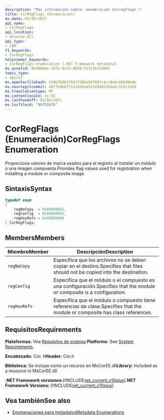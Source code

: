 ```yaml
---
description: 'Más información sobre: enumeración Corregflags ('
title: CorRegFlags (Enumeración)
ms.date: 03/30/2017
api_name:
- CorRegFlags
api_location:
- mscoree.dll
api_type:
- COM
f1_keywords:
- CorRegFlags
helpviewer_keywords:
- CorRegFlags enumeration [.NET Framework metadata]
ms.assetid: 8d3080ee-39fe-4c57-8950-51323632d045
topic_type:
- apiref
ms.openlocfilehash: 534b7b4b170d1f586e967807c4cc8a9c82648e8b
ms.sourcegitcommit: ddf7edb67715a5b9a45e3dd44536dabc153c1de0
ms.translationtype: MT
ms.contentlocale: es-ES
ms.lasthandoff: 02/06/2021
ms.locfileid: "99753670"
---
```

# <a name="corregflags-enumeration"></a><span data-ttu-id="29102-103">CorRegFlags (Enumeración)</span><span class="sxs-lookup"><span data-stu-id="29102-103">CorRegFlags Enumeration</span></span>

<span data-ttu-id="29102-104">Proporciona valores de marca usados para el registro al instalar un módulo o una imagen compuesta.</span><span class="sxs-lookup"><span data-stu-id="29102-104">Provides flag values used for registration when installing a module or composite image.</span></span>  
  
## <a name="syntax"></a><span data-ttu-id="29102-105">Sintaxis</span><span class="sxs-lookup"><span data-stu-id="29102-105">Syntax</span></span>  
  
```cpp  
typedef enum
{  
    regNoCopy  = 0x00000001,  
    regConfig  = 0x00000002,  
    regHasRefs = 0x00000004  
} CorRegFlags;  
```  
  
## <a name="members"></a><span data-ttu-id="29102-106">Members</span><span class="sxs-lookup"><span data-stu-id="29102-106">Members</span></span>  
  
|<span data-ttu-id="29102-107">Miembro</span><span class="sxs-lookup"><span data-stu-id="29102-107">Member</span></span>|<span data-ttu-id="29102-108">Descripción</span><span class="sxs-lookup"><span data-stu-id="29102-108">Description</span></span>|  
|------------|-----------------|  
|`regNoCopy`|<span data-ttu-id="29102-109">Especifica que los archivos no se deben copiar en el destino.</span><span class="sxs-lookup"><span data-stu-id="29102-109">Specifies that files should not be copied into the destination.</span></span>|  
|`regConfig`|<span data-ttu-id="29102-110">Especifica que el módulo o el compuesto es una configuración.</span><span class="sxs-lookup"><span data-stu-id="29102-110">Specifies that the module or composite is a configuration.</span></span>|  
|`regHasRefs`|<span data-ttu-id="29102-111">Especifica que el módulo o compuesto tiene referencias de clase.</span><span class="sxs-lookup"><span data-stu-id="29102-111">Specifies that the module or composite has class references.</span></span>|  
  
## <a name="requirements"></a><span data-ttu-id="29102-112">Requisitos</span><span class="sxs-lookup"><span data-stu-id="29102-112">Requirements</span></span>  

 <span data-ttu-id="29102-113">**Plataformas:** Vea [Requisitos de sistema](../../get-started/system-requirements.md).</span><span class="sxs-lookup"><span data-stu-id="29102-113">**Platforms:** See [System Requirements](../../get-started/system-requirements.md).</span></span>  
  
 <span data-ttu-id="29102-114">**Encabezado:** Cor. h</span><span class="sxs-lookup"><span data-stu-id="29102-114">**Header:** Cor.h</span></span>  
  
 <span data-ttu-id="29102-115">**Biblioteca:** Se incluye como un recurso en MsCorEE.dll</span><span class="sxs-lookup"><span data-stu-id="29102-115">**Library:** Included as a resource in MsCorEE.dll</span></span>  
  
 <span data-ttu-id="29102-116">**.NET Framework versiones:**[!INCLUDE[net_current_v10plus](../../../../includes/net-current-v10plus-md.md)]</span><span class="sxs-lookup"><span data-stu-id="29102-116">**.NET Framework Versions:** [!INCLUDE[net_current_v10plus](../../../../includes/net-current-v10plus-md.md)]</span></span>  
  
## <a name="see-also"></a><span data-ttu-id="29102-117">Vea también</span><span class="sxs-lookup"><span data-stu-id="29102-117">See also</span></span>

- [<span data-ttu-id="29102-118">Enumeraciones para metadatos</span><span class="sxs-lookup"><span data-stu-id="29102-118">Metadata Enumerations</span></span>](metadata-enumerations.md)
